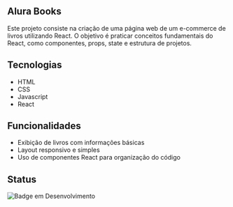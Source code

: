 
## Alura Books
Este projeto consiste na criação de uma página web de um e-commerce de livros utilizando React. O objetivo é praticar conceitos fundamentais do React, como componentes, props, state e estrutura de projetos.

## Tecnologias
* HTML
* CSS
* Javascript
* React

## Funcionalidades

- Exibição de livros com informações básicas
- Layout responsivo e simples
- Uso de componentes React para organização do código


## Status
![Badge em Desenvolvimento](http://img.shields.io/static/v1?label=STATUS&message=EM%20ANDAMENTO&color=yellow&style=for-the-badge)

